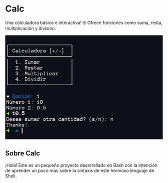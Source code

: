 # Calc
Una calculadora básica e interactiva! 🤓
Ofrece funciones como suma, resta, multiplicación y división.

![image](screenshots/example.jpg)

## Sobre Calc
¡Hola! Este es un pequeño proyecto desarrollado en Bash con la intención de aprender un poco más sobre la sintaxis de este hermoso lenguaje de Shell.
